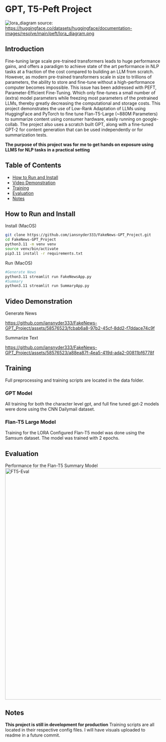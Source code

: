 # GPT, T5-Peft Project

![lora_diagram](https://github.com/iansnyder333/FakeNews-GPT_Project/assets/58576523/491c33b5-741b-4390-90a3-3f9ddcc6b08a)
source: <https://huggingface.co/datasets/huggingface/documentation-images/resolve/main/peft/lora_diagram.png>

## Introduction
Fine-tuning large scale pre-trained transformers leads to huge performance gains, and offers a paradigm to achieve state of the art performance in NLP tasks at a fraction of the cost compared to building an LLM from scratch. However, as modern pre-trained transformers scale in size to trillions of parameters, the ability to store and fine-tune without a high-performance computer becomes impossible. This issue has been addressed with PEFT, Parameter-Efficient Fine-Tuning. Which only fine-tunes a small number of (extra) model parameters while freezing most parameters of the pretrained LLMs, thereby greatly decreasing the computational and storage costs. This project demonstrates the use of Low-Rank Adaptation of LLMs using HuggingFace and PyTorch to fine tune Flan-T5-Large (~880M Parameters) to summarize content using consumer hardware, easily running on google-collab. The project also uses a scratch built GPT, along with a fine-tuned GPT-2 for content generation that can be used independently or for summarization tests. 

**The purpose of this project was for me to get hands on exposure using LLMS for NLP tasks in a practical setting**

## Table of Contents

- [How to Run and Install](#how-to-run-and-install)
- [Video Demonstration](#video-demonstration)
- [Training](#training)
- [Evaluation](#evaluation)
- [Notes](#notes)

## How to Run and Install

Install (MacOS)
```sh
git clone https://github.com/iansnyder333/FakeNews-GPT_Project.git
cd FakeNews-GPT_Project
python3.11 -m venv venv
source venv/bin/activate
pip3.11 install -r requirements.txt
```
Run (MacOS)
```sh
#Generate News
python3.11 streamlit run FakeNewsApp.py
#Summary
python3.11 streamlit run SummaryApp.py
```

## Video Demonstration

Generate News

https://github.com/iansnyder333/FakeNews-GPT_Project/assets/58576523/fcbab6a8-97b2-45cf-8dd2-f7ddace74c9f

Summarize Text



https://github.com/iansnyder333/FakeNews-GPT_Project/assets/58576523/a88ea87f-4ea5-419d-ada2-00811bf6778f


## Training

Full preprocessing and training scripts are located in the data folder.

### GPT Model

All training for both the character level gpt, and full fine tuned gpt-2 models were done using the CNN Dailymail dataset.

### Flan-T5 Large Model 

Training for the LORA Configured Flan-T5 model was done using the Samsum dataset. The model was trained with 2 epochs.


## Evaluation

Performance for the Flan-T5 Summary Model
<img width="746" alt="FT5-Eval" src="https://github.com/iansnyder333/FakeNews-GPT_Project/assets/58576523/5a6f4d30-9e71-4482-b32e-a46b2a2964ef">

## Notes 

**This project is still in development for production** 
Training scripts are all located in their respective config files. I will have visuals uploaded to readme in a future commit.


